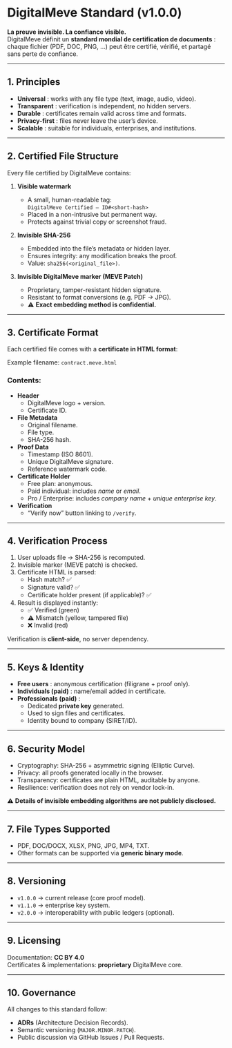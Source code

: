 # DigitalMeve Standard (v1.0.0)

**La preuve invisible. La confiance visible.**  
DigitalMeve définit un **standard mondial de certification de documents** :  
chaque fichier (PDF, DOC, PNG, …) peut être certifié, vérifié, et partagé sans perte de confiance.

---

## 1. Principles

- **Universal** : works with any file type (text, image, audio, video).  
- **Transparent** : verification is independent, no hidden servers.  
- **Durable** : certificates remain valid across time and formats.  
- **Privacy-first** : files never leave the user’s device.  
- **Scalable** : suitable for individuals, enterprises, and institutions.

---

## 2. Certified File Structure

Every file certified by DigitalMeve contains:

1. **Visible watermark**  
   - A small, human-readable tag:  
     `DigitalMeve Certified – ID#<short-hash>`  
   - Placed in a non-intrusive but permanent way.  
   - Protects against trivial copy or screenshot fraud.

2. **Invisible SHA-256**  
   - Embedded into the file’s metadata or hidden layer.  
   - Ensures integrity: any modification breaks the proof.  
   - Value: `sha256(<original_file>)`.

3. **Invisible DigitalMeve marker (MEVE Patch)**  
   - Proprietary, tamper-resistant hidden signature.  
   - Resistant to format conversions (e.g. PDF → JPG).  
   - ⚠️ **Exact embedding method is confidential.**

---

## 3. Certificate Format

Each certified file comes with a **certificate in HTML format**:  

Example filename: `contract.meve.html`

### Contents:
- **Header**
  - DigitalMeve logo + version.
  - Certificate ID.
- **File Metadata**
  - Original filename.
  - File type.
  - SHA-256 hash.
- **Proof Data**
  - Timestamp (ISO 8601).
  - Unique DigitalMeve signature.
  - Reference watermark code.
- **Certificate Holder**
  - Free plan: anonymous.  
  - Paid individual: includes *name* or *email*.  
  - Pro / Enterprise: includes *company name* + *unique enterprise key*.  
- **Verification**
  - “Verify now” button linking to `/verify`.

---

## 4. Verification Process

1. User uploads file → SHA-256 is recomputed.  
2. Invisible marker (MEVE patch) is checked.  
3. Certificate HTML is parsed:
   - Hash match? ✅  
   - Signature valid? ✅  
   - Certificate holder present (if applicable)? ✅  
4. Result is displayed instantly:
   - ✅ Verified (green)  
   - ⚠️ Mismatch (yellow, tampered file)  
   - ❌ Invalid (red)

Verification is **client-side**, no server dependency.

---

## 5. Keys & Identity

- **Free users** : anonymous certification (filigrane + proof only).  
- **Individuals (paid)** : name/email added in certificate.  
- **Professionals (paid)** :  
  - Dedicated **private key** generated.  
  - Used to sign files and certificates.  
  - Identity bound to company (SIRET/ID).  

---

## 6. Security Model

- Cryptography: SHA-256 + asymmetric signing (Elliptic Curve).  
- Privacy: all proofs generated locally in the browser.  
- Transparency: certificates are plain HTML, auditable by anyone.  
- Resilience: verification does not rely on vendor lock-in.

⚠️ **Details of invisible embedding algorithms are not publicly disclosed.**

---

## 7. File Types Supported

- PDF, DOC/DOCX, XLSX, PNG, JPG, MP4, TXT.  
- Other formats can be supported via **generic binary mode**.

---

## 8. Versioning

- `v1.0.0` → current release (core proof model).  
- `v1.1.0` → enterprise key system.  
- `v2.0.0` → interoperability with public ledgers (optional).

---

## 9. Licensing

Documentation: **CC BY 4.0**  
Certificates & implementations: **proprietary** DigitalMeve core.

---

## 10. Governance

All changes to this standard follow:  
- **ADRs** (Architecture Decision Records).  
- Semantic versioning (`MAJOR.MINOR.PATCH`).  
- Public discussion via GitHub Issues / Pull Requests.
